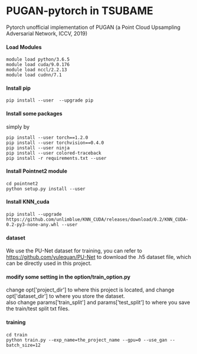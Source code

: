 # PUGAN-pytorch in TSUBAME
Pytorch unofficial implementation of PUGAN (a Point Cloud Upsampling Adversarial Network, ICCV, 2019)
#### Load Modules
```
module load python/3.6.5
module load cuda/9.0.176
module load nccl/2.2.13
module load cudnn/7.1
```
#### Install  pip
```
pip install --user  --upgrade pip
```

#### Install some packages
simply by 
```
pip install --user torch==1.2.0
pip install --user torchvision==0.4.0
pip install --user ninja
pip install --user colored-traceback
pip install -r requirements.txt --user
```
#### Install Pointnet2 module
```
cd pointnet2
python setup.py install --user
```
#### Install KNN_cuda
```
pip install --upgrade https://github.com/unlimblue/KNN_CUDA/releases/download/0.2/KNN_CUDA-0.2-py3-none-any.whl --user
```
#### dataset
We use the PU-Net dataset for training, you can refer to https://github.com/yulequan/PU-Net to download the .h5 dataset file, which can be directly used in this project.
#### modify some setting in the option/train_option.py
change opt['project_dir'] to where this project is located, and change opt['dataset_dir'] to where you store the dataset.
<br/>
also change params['train_split'] and params['test_split'] to where you save the train/test split txt files.
#### training
```
cd train
python train.py --exp_name=the_project_name --gpu=0 --use_gan --batch_size=12
```

